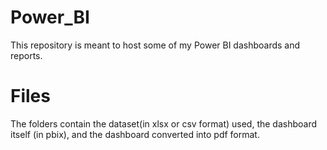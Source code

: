 # Power_BI
This repository is meant to host some of my Power BI dashboards and reports. 

# Files
The folders contain the dataset(in xlsx or csv format) used, the dashboard itself (in pbix), and the dashboard converted into pdf format.
